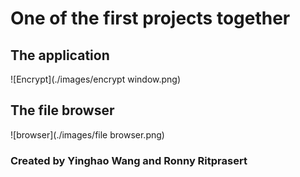 # One of the first projects together

## The application
![Encrypt](./images/encrypt window.png)

## The file browser
![browser](./images/file browser.png)

### Created by Yinghao Wang and Ronny Ritprasert
